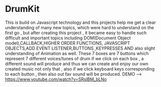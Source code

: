 # DrumKit

This is build on Javascript technology and this projects help me get a clear understanding of many new topics, which were hard to understand on the first go , but after creating this project , it became easy to handle such difficult and important topics including DOM(Document Object model),CALLBACK,HIGHER ORDER FUNCTIONS, JAVASCRIPT OBJECTS,ADD EVENT LISTENER,BUTTONS ,KEYPRESSES AND also slight understanding of Animation as well.
These 7 boxes are 7 buttons which represent 7 different voices/tunes of drum if we click on each box , a different sound will produce and thus we can create and enjoy our own created music not only that , also if we click keyboard keys corresponding to each button , then also out fav sound will be produced.
DEMO --> https://www.youtube.com/watch?v=SRslBM_bLNo
